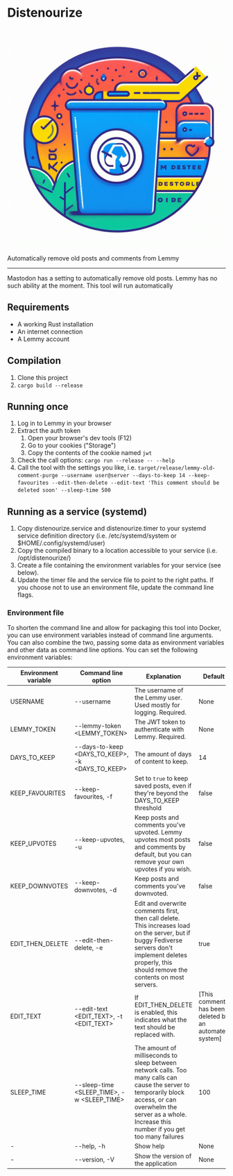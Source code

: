 # Distenourize
![Project logo](doc/logo.jpeg)

Automatically remove old posts and comments from Lemmy

---

Mastodon has a setting to automatically remove old posts.
Lemmy has no such ability at the moment.
This tool will run automatically

## Requirements

- A working Rust installation
- An internet connection
- A Lemmy account

## Compilation

1. Clone this project
2. `cargo build --release`

## Running once

1. Log in to Lemmy in your browser
2. Extract the auth token
    1. Open your browser's dev tools (F12)
    2. Go to your cookies ("Storage")
    3. Copy the contents of the cookie named `jwt`
3. Check the call options: `cargo run --release -- --help`
4. Call the tool with the settings you like,
   i.e. `target/release/lemmy-old-comment-purge --username user@server --days-to-keep 14 --keep-favourites --edit-then-delete --edit-text 'This comment should be deleted soon' --sleep-time 500`

## Running as a service (systemd)

1. Copy distenourize.service and distenourize.timer to your systemd service definition directory (i.e.
   /etc/systemd/system or $HOME/.config/systemd/user)
2. Copy the compiled binary to a location accessible to your service (i.e. /opt/distenourize/)
3. Create a file containing the environment variables for your service (see below).
4. Update the timer file and the service file to point to the right paths. If you choose not to use an environment file,
   update the command line flags.

### Environment file

To shorten the command line and allow for packaging this tool into Docker, you can use environment variables instead of
command line arguments.
You can also combine the two, passing some data as environment variables and other data as command line options.
You can set the following environment variables:

| Environment variable | Command line option                              | Explanation                                                                                                                                                                                                           | Default                                                |
|----------------------|--------------------------------------------------|-----------------------------------------------------------------------------------------------------------------------------------------------------------------------------------------------------------------------|--------------------------------------------------------|
| USERNAME             | --username <USERNAME>                            | The username of the Lemmy user. Used mostly for logging. Required.                                                                                                                                                    | None                                                   |
| LEMMY_TOKEN          | --lemmy-token <LEMMY_TOKEN>                      | The JWT token to authenticate with Lemmy. Required.                                                                                                                                                                   | None                                                   |
| DAYS_TO_KEEP         | --days-to-keep <DAYS_TO_KEEP>, -k <DAYS_TO_KEEP> | The amount of days of content to keep.                                                                                                                                                                                | 14                                                     |
| KEEP_FAVOURITES      | --keep-favourites, -f                            | Set to `true` to keep saved posts, even if they're beyond the DAYS_TO_KEEP threshold                                                                                                                                  | false                                                  |
| KEEP_UPVOTES         | --keep-upvotes, -u                               | Keep posts and comments you've upvoted. Lemmy upvotes most posts and comments by default, but you can remove your own upvotes if you wish.                                                                            | false                                                  |
| KEEP_DOWNVOTES       | --keep-downvotes, -d                             | Keep posts and comments you've downvoted.                                                                                                                                                                             | false                                                  |
| EDIT_THEN_DELETE     | --edit-then-delete, -e                           | Edit and overwrite comments first, then call delete. This increases load on the server, but if buggy Fediverse servers don't implement deletes properly, this should remove the contents on most servers.             | true                                                   |
| EDIT_TEXT            | --edit-text <EDIT_TEXT>, -t <EDIT_TEXT>          | If EDIT_THEN_DELETE is enabled, this indicates what the text should be replaced with.                                                                                                                                 | [This comment has been deleted by an automated system] |
| SLEEP_TIME           | --sleep-time <SLEEP_TIME>, -w <SLEEP_TIME>       | The amount of milliseconds to sleep between network calls. Too many calls can cause the server to temporarily block access, or can overwhelm the server as a whole. Increase this number if you get too many failures | 100                                                    |
| -                    | --help, -h                                       | Show help                                                                                                                                                                                                             | None                                                   |
| -                    | --version, -V                                    | Show the version of the application                                                                                                                                                                                   | None                                                   |